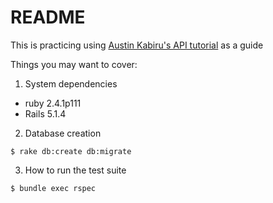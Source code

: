 # README

This is practicing using [Austin Kabiru's API tutorial](https://scotch.io/tutorials/build-a-restful-json-api-with-rails-5-part-one) as a guide

Things you may want to cover:

1. System dependencies
* ruby 2.4.1p111
* Rails 5.1.4

2. Database creation
```
$ rake db:create db:migrate
```

3. How to run the test suite
```
$ bundle exec rspec
```

